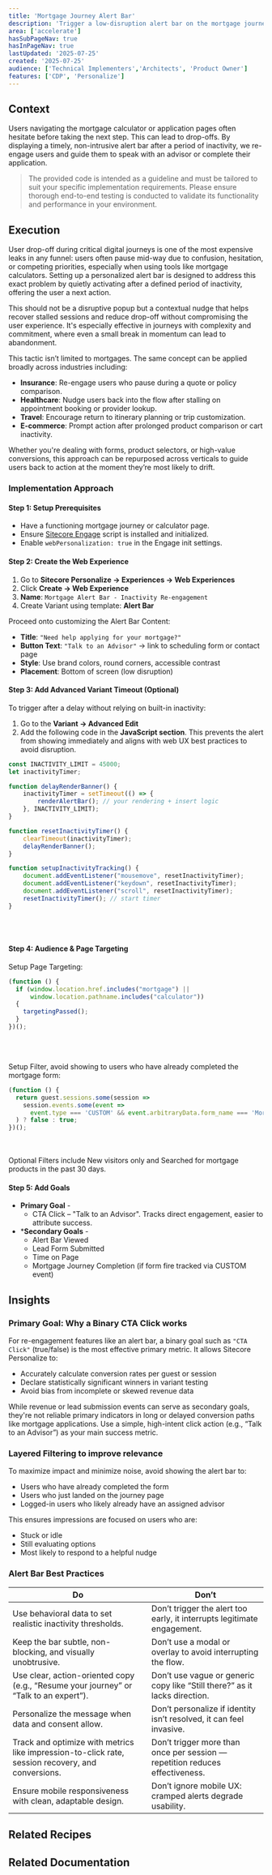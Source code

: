 ```yaml
---
title: 'Mortgage Journey Alert Bar'
description: 'Trigger a low-disruption alert bar on the mortgage journey page after user inactivity.'
area: ['accelerate']
hasSubPageNav: true
hasInPageNav: true
lastUpdated: '2025-07-25'
created: '2025-07-25'
audience: ['Technical Implementers','Architects', 'Product Owner']
features: ['CDP', 'Personalize']
---
```


## Context
Users navigating the mortgage calculator or application pages often hesitate before taking the next step. This can lead to drop-offs. By displaying a timely, non-intrusive alert bar after a period of inactivity, we re-engage users and guide them to speak with an advisor or complete their application.

> The provided code is intended as a guideline and must be tailored to suit your specific implementation requirements. Please ensure thorough end-to-end testing is conducted to validate its functionality and performance in your environment.

## Execution

User drop-off during critical digital journeys is one of the most expensive leaks in any funnel: users often pause mid-way due to confusion, hesitation, or competing priorities, especially when using tools like mortgage calculators. Setting up a personalized alert bar is designed to address this exact problem by quietly activating after a defined period of inactivity, offering the user a next action.

This should not be a disruptive popup but a contextual nudge that helps recover stalled sessions and reduce drop-off without compromising the user experience. It's especially effective in journeys with complexity and commitment, where even a small break in momentum can lead to abandonment.

This tactic isn’t limited to mortgages. The same concept can be applied broadly across industries including:
* **Insurance**: Re-engage users who pause during a quote or policy comparison.
* **Healthcare**: Nudge users back into the flow after stalling on appointment booking or provider lookup.
* **Travel**: Encourage return to itinerary planning or trip customization.
* **E-commerce**: Prompt action after prolonged product comparison or cart inactivity.

Whether you're dealing with forms, product selectors, or high-value conversions, this approach can be repurposed across verticals to guide users back to action at the moment they’re most likely to drift.


### Implementation Approach

#### Step 1: Setup Prerequisites

* Have a functioning mortgage journey or calculator page.
* Ensure [Sitecore Engage](https://doc.sitecore.com/cdp/en/developers/api/sitecore-engage-sdk-reference.html) script is installed and initialized.
* Enable `webPersonalization: true` in the Engage init settings.



#### Step 2: Create the Web Experience

1. Go to **Sitecore Personalize → Experiences → Web Experiences**
2. Click **Create → Web Experience**
3. **Name**: `Mortgage Alert Bar - Inactivity Re-engagement`
4. Create Variant using template: **Alert Bar**

Proceed onto customizing the Alert Bar Content:

* **Title**: `"Need help applying for your mortgage?"`
* **Button Text**: `"Talk to an Advisor"` → link to scheduling form or contact page
* **Style**: Use brand colors, round corners, accessible contrast
* **Placement**: Bottom of screen (low disruption)

#### Step 3: Add Advanced Variant Timeout (Optional)

To trigger after a delay without relying on built-in inactivity:

1. Go to the **Variant → Advanced Edit**
2. Add the following code in the **JavaScript section**. This prevents the alert from showing immediately and aligns with web UX best practices to avoid disruption.

```javascript
const INACTIVITY_LIMIT = 45000;
let inactivityTimer;

function delayRenderBanner() {
    inactivityTimer = setTimeout(() => {
        renderAlertBar(); // your rendering + insert logic
    }, INACTIVITY_LIMIT);
}

function resetInactivityTimer() {
    clearTimeout(inactivityTimer);
    delayRenderBanner();
}

function setupInactivityTracking() {
    document.addEventListener("mousemove", resetInactivityTimer);
    document.addEventListener("keydown", resetInactivityTimer);
    document.addEventListener("scroll", resetInactivityTimer);
    resetInactivityTimer(); // start timer
}
```
<br/>
<br/>

#### Step 4: Audience & Page Targeting

Setup Page Targeting:

```javascript
(function () {
  if (window.location.href.includes("mortgage") || 
      window.location.pathname.includes("calculator")) 
  {     
    targetingPassed();   
  } 
})();
```
<br/>
<br/>

Setup Filter, avoid showing to users who have already completed the mortgage form:

```javascript
(function () {   
  return guest.sessions.some(session =>     
    session.events.some(event =>       
      event.type === 'CUSTOM' && event.arbitraryData.form_name === 'Mortgage Form')  
  ) ? false : true; 
})();
```
<br/><br/>
Optional Filters include New visitors only and Searched for mortgage products in the past 30 days.

#### Step 5: Add Goals
* **Primary Goal** - 
  * CTA Click – "Talk to an Advisor". Tracks direct engagement, easier to attribute success.
* ***Secondary Goals** - 
  * Alert Bar Viewed
  * Lead Form Submitted
  * Time on Page
  *  Mortgage Journey Completion (if form fire tracked via CUSTOM event)

## Insights
### Primary Goal: Why a Binary CTA Click works

For re-engagement features like an alert bar, a binary goal such as `"CTA Click"` (true/false) is the most effective primary metric. It allows Sitecore Personalize to:
- Accurately calculate conversion rates per guest or session  
- Declare statistically significant winners in variant testing  
- Avoid bias from incomplete or skewed revenue data  

While revenue or lead submission events can serve as secondary goals, they're not reliable primary indicators in long or delayed conversion paths like mortgage applications. Use a simple, high-intent click action (e.g., “Talk to an Advisor”) as your main success metric.


### Layered Filtering to improve relevance
To maximize impact and minimize noise, avoid showing the alert bar to:

- Users who have already completed the form  
- Users who just landed on the journey page  
- Logged-in users who likely already have an assigned advisor  

This ensures impressions are focused on users who are:

- Stuck or idle  
- Still evaluating options  
- Most likely to respond to a helpful nudge  


### Alert Bar Best Practices

| Do | Don’t |
|----|-------|
| Use behavioral data to set realistic inactivity thresholds. | Don’t trigger the alert too early, it interrupts legitimate engagement. |
| Keep the bar subtle, non-blocking, and visually unobtrusive. | Don’t use a modal or overlay to avoid interrupting the flow. |
| Use clear, action-oriented copy (e.g., “Resume your journey” or “Talk to an expert”). | Don’t use vague or generic copy like “Still there?” as it lacks direction. |
| Personalize the message when data and consent allow. | Don’t personalize if identity isn’t resolved, it can feel invasive. |
| Track and optimize with metrics like impression-to-click rate, session recovery, and conversions. | Don’t trigger more than once per session — repetition reduces effectiveness. |
| Ensure mobile responsiveness with clean, adaptable design. | Don’t ignore mobile UX: cramped alerts degrade usability. |


## Related Recipes

<Row columns={2}>
  <Link title="Web vs Interactive Experiences" link="/learn/accelerate/cdp-personalize/pre-development/web-vs-interactive" />
  <Link title="Personalization vision" link="/learn/accelerate/cdp-personalize/optimization/personalization-vision"/>
</Row>

## Related Documentation

<Row columns={2}>
  <Link title="Sitecore Engage SDK" link="https://doc.sitecore.com/cdp/en/developers/api/sitecore-engage-sdk-reference.html" />
  <Link title="Experiences" link="https://doc.sitecore.com/personalize/en/users/sitecore-personalize/introduction-to-experiences.html"/>
  <Link title="Goals" link="https://doc.sitecore.com/personalize/en/users/sitecore-personalize/introduction-to-goals-in-sitecore-personalize.html"/>
</Row>



